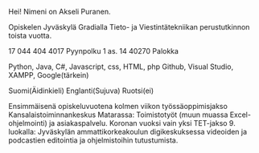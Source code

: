 Hei! Nimeni on Akseli Puranen.

Opiskelen Jyväskylä Gradialla Tieto- ja Viestintätekniikan perustutkinnon toista vuotta.

17
044 404 4017
Pyynpolku 1 as. 14
40270 Palokka

Python, Java, C#, Javascript, css, HTML, php
Github, Visual Studio, XAMPP, Google(tärkein)

Suomi(Äidinkieli)
Englanti(Sujuva)
Ruotsi(ei)

Ensimmäisenä opiskeluvuotena kolmen viikon työssäoppimisjakso Kansalaistoiminnankeskus Matarassa: Toimistotyöt (muun muassa Excel-ohjelmointi) ja asiakaspalvelu.
Koronan vuoksi vain yksi TET-jakso 9. luokalla: Jyväskylän ammattikorkeakoulun digikeskuksessa videoiden ja podcastien editointia ja ohjelmistoihin tutustumista.

